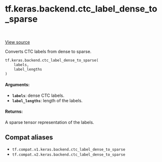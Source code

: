 <div itemscope itemtype="http://developers.google.com/ReferenceObject">
<meta itemprop="name" content="tf.keras.backend.ctc_label_dense_to_sparse" />
<meta itemprop="path" content="Stable" />
</div>

# tf.keras.backend.ctc_label_dense_to_sparse

<!-- Insert buttons and diff -->

<table class="tfo-notebook-buttons tfo-api" align="left">
</table>

<a target="_blank" href="/code/stable/tensorflow/python/keras/backend.py">View source</a>



Converts CTC labels from dense to sparse.

``` python
tf.keras.backend.ctc_label_dense_to_sparse(
    labels,
    label_lengths
)
```



<!-- Placeholder for "Used in" -->


#### Arguments:


* <b>`labels`</b>: dense CTC labels.
* <b>`label_lengths`</b>: length of the labels.


#### Returns:

A sparse tensor representation of the labels.


## Compat aliases

* `tf.compat.v1.keras.backend.ctc_label_dense_to_sparse`
* `tf.compat.v2.keras.backend.ctc_label_dense_to_sparse`

